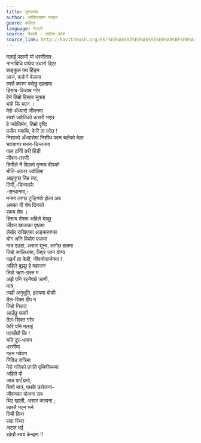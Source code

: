 ```yaml
---
title: शून्यकोष
author: ओकिउयामा ग्वाइन
genre: कविता
language: नेपाली
source: नेपाली - कविता कोश
source_link: http://kavitakosh.org/kk/%E0%A4%93%E0%A4%95%E0%A4%BF%E0%A4%89%E0%A4%AF%E0%A4%BE%E0%A4%AE%E0%A4%BE_%E0%A4%97%E0%A5%8D%E0%A4%B5%E0%A4%BE%E0%A4%87%E0%A4%A8
---
```


मलाई पठायौ यो धरणीतल  
नानाविधि पाथेय उधारो दिएर  
सङ्कुल पथ हिंड्न  
आज, फर्कने बेलामा  
त्यसै कारण बसेछु खातामा  
हिसाब-किताब गरेर  
हेर्न तिम्रो हिसाब चुक्ता  
भयो कि भएन ।  
मेरो अँध्यारो जीवनमा  
स्पर्श ज्योतिको कसरी भएछ  
हे ज्योतिर्मय, तिम्रो दृष्टि  
फर्केर ममाथि, फेरि ता परेछ !  
निशाको अँध्यारोमा निशीथ पवन चलेको बेला  
भवसागर मनन-चिन्तनमा  
पाल टाँगी तरी हिंडी  
जीवन-तरणी  
तिमीले नै दिएको मृण्मय दीपको  
भीति-कातर ज्योतिमा  
आइपुग्छ तिम्र तट,  
तिमी,-चिन्मयकै  
-सन्धानमा,-  
मनमा लाग्छ टुङ्गियो होला अब  
अबका यी शेष दिनको  
समय शेष ।  
हिसाब शेषमा अहिले देख्छु  
जीवन खाताका पृष्ठमा  
लेखेर राखिएका अङ्कहरुका  
योग अनि वियोग फलमा  
मात्र एउटा, असार शून्य, लागेछ हातमा  
तिम्रो सान्निध्यमा, लिएर जान योग्य  
पाइनँ ता केही, जीवनोपार्जनमा !  
अहिले बुझ्छु हे महाजन  
तिम्रो ऋण-ग्रस्त म  
अझै पनि रहनैपर्छ ऋणी,  
मात्र,  
त्यही अनुभूति, हृदयमा बोकी  
तैल-रिक्त दीप म  
तिम्रो निकट  
आउँछु फर्की  
तैल-सिक्त गरेर  
फेरि पनि मलाई  
पठाउँछौ कि !  
यति दूर-धावन  
धरणीमा  
गहन गवेषण  
निविड रात्रिमा  
मेरो गतिको प्रगति पृथिवीपथमा  
अहिले पो  
जान्न पाएँ प्रभो,  
थियो मात्र, पथकै उत्तेजना-  
जीवनका योजना सब  
थिए खाली, असार कल्पना ;  
त्यस्तै भएन भने  
तिमी किन  
सदा स्थिर  
अटल भई  
रहेछौ स्वयं केन्द्रमा !!
